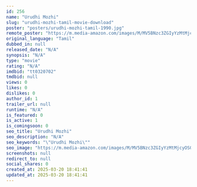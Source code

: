 ```yaml
---
id: 256
name: "Urudhi Mozhi"
slug: "urudhi-mozhi-tamil-movie-download"
poster: "posters/urudhi-mozhi-tamil-1990.jpg"
remote_poster: "https://m.media-amazon.com/images/M/MV5BNzc3ZGIyYzMtMjcyOS00MzAzLWI2ZmYtZTk0MjEzNTBhMDI4XkEyXkFqcGdeQXVyOTk3NTc2MzE@._V1_SX300.jpg"
original_language: "Tamil"
dubbed_in: null
released_date: "N/A"
synopsis: "N/A"
type: "movie"
rating: "N/A"
imdbid: "tt0320702"
tmdbid: null
views: 0
likes: 0
dislikes: 0
author_id: 1
trailer_url: null
runtime: "N/A"
is_featured: 0
is_active: 1
is_comingsoon: 0
seo_title: "Urudhi Mozhi"
seo_description: "N/A"
seo_keywords: "\"Urudhi Mozhi\""
seo_image: "https://m.media-amazon.com/images/M/MV5BNzc3ZGIyYzMtMjcyOS00MzAzLWI2ZmYtZTk0MjEzNTBhMDI4XkEyXkFqcGdeQXVyOTk3NTc2MzE@._V1_SX300.jpg"
screenshots: null
redirect_to: null
social_shares: 0
created_at: 2025-03-20 18:41:41
updated_at: 2025-03-20 18:41:41
---
```


